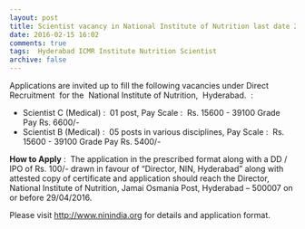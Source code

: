 ```yaml
---
layout: post
title: Scientist vacancy in National Institute of Nutrition last date 29th April 2016   
date: 2016-02-15 16:02
comments: true
tags:  Hyderabad ICMR Institute Nutrition Scientist 
archive: false
---
```

Applications are invited up to fill the following vacancies under Direct Recruitment  for the  National Institute of Nutrition,  Hyderabad.  :

- Scientist C (Medical) :  01 post, Pay Scale :  Rs. 15600 - 39100 Grade Pay Rs. 6600/- 
- Scientist B (Medical) :  05 posts in various disciplines, Pay Scale :  Rs. 15600 - 39100 Grade Pay Rs. 5400/-   

**How to Apply** :  The application in the prescribed format along with a DD / IPO of Rs. 100/- drawn in favour of “Director, NIN, Hyderabad” along with attested copy of certificate and application should reach the Director, National Institute of Nutrition, Jamai Osmania Post, Hyderabad – 500007 on or before 29/04/2016.

Please visit <http://www.ninindia.org> for details and application format.






